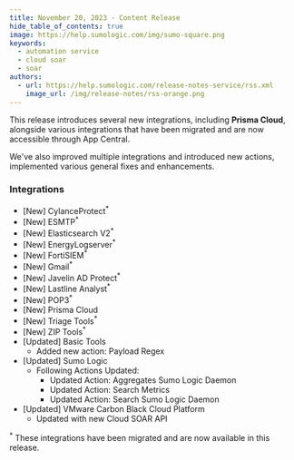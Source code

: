 ```yaml
---
title: November 20, 2023 - Content Release
hide_table_of_contents: true
image: https://help.sumologic.com/img/sumo-square.png
keywords:
  - automation service
  - cloud soar
  - soar
authors:
  - url: https://help.sumologic.com/release-notes-service/rss.xml
    image_url: /img/release-notes/rss-orange.png
---
```



This release introduces several new integrations, including **Prisma Cloud**, alongside various integrations that have been migrated and are now accessible through App Central.  

We've also improved multiple integrations and introduced new actions, implemented various general fixes and enhancements. 

### Integrations

* [New] CylanceProtect<sup>*</sup>
* [New] ESMTP<sup>*</sup>
* [New] Elasticsearch V2<sup>*</sup>
* [New] EnergyLogserver<sup>*</sup>
* [New] FortiSIEM<sup>*</sup>
* [New] Gmail<sup>*</sup>
* [New] Javelin AD Protect<sup>*</sup>
* [New] Lastline Analyst<sup>*</sup>
* [New] POP3<sup>*</sup>
* [New] Prisma Cloud
* [New] Triage Tools<sup>*</sup>
* [New] ZIP Tools<sup>*</sup>
* [Updated] Basic Tools
  * Added new action: Payload Regex
* [Updated] Sumo Logic
  * Following Actions Updated:
    * Updated Action: Aggregates Sumo Logic Daemon
    * Updated Action: Search Metrics
    * Updated Action: Search Sumo Logic Daemon
* [Updated] VMware Carbon Black Cloud Platform
  * Updated with new Cloud SOAR API

<sup>*</sup> These integrations have been migrated and are now available in this release.
